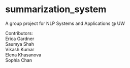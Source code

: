 # summarization_system
A group project for NLP Systems and Applications @ UW

Contributors: \
Erica Gardner \
Saumya Shah \
Vikash Kumar \
Elena Khasanova \
Sophia Chan 
